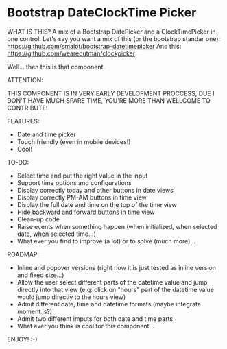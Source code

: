 Bootstrap DateClockTime Picker
==============================

WHAT IS THIS?
A mix of a Bootstrap DatePicker and a ClockTimePicker in one control.
Let's say you want a mix of this (or the bootstrap standar one): https://github.com/smalot/bootstrap-datetimepicker
And this: https://github.com/weareoutman/clockpicker

Well... then this is that component.

ATTENTION:

THIS COMPONENT IS IN VERY EARLY DEVELOPMENT PROCCESS, DUE I DON'T HAVE MUCH SPARE TIME, YOU'RE MORE THAN WELLCOME TO CONTRIBUTE!


FEATURES:
* Date and time picker
* Touch friendly (even in mobile devices!)
* Cool!


TO-DO:
* Select time and put the right value in the input
* Support time options and configurations
* Display correctly today and other buttons in date views
* Display correctly PM-AM buttons in time view
* Display the full date and time on the top of the time view
* Hide backward and forward buttons in time view
* Clean-up code
* Raise events when something happen (when initialized, when selected date, when selected time...)
* What ever you find to improve (a lot) or to solve (much more)...

ROADMAP:
* Inline and popover versions (right now it is just tested as inline version and fixed size...)
* Allow the user select different parts of the datetime value and jump directly into that view (e.g: click on "hours" part of the datetime value would jump directly to the hours view)
* Admit different date, time and datetime formats (maybe integrate moment.js?)
* Admit two different imputs for both date and time parts
* What ever you think is cool for this component...

ENJOY!
:-)
